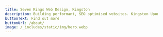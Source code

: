 ```yaml
---
title: Seven Kings Web Design, Kingston
description: Building performant, SEO optimised websites. Kingston Upon Thames
buttonText: Find out more
buttonUrl: /about/
image: /_includes/static/img/hero.webp
---
```

